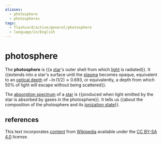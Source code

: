 ```yaml
---
aliases:
  - photosphere
  - photospheres
tags:
  - flashcard/active/general/photosphere
  - language/in/English
---
```


# photosphere

The __photosphere__ is {{a [star](star.md)'s outer shell from which [light](light.md) is radiated}}. It {{extends into a star's surface until the [plasma](plasma%20(physics).md) becomes opaque, equivalent to an [optical depth](optical%20depth.md) of $-\ln(1 / 2) \approx 0.693$, or equivalently, a depth from which 50% of light will escape without being scattered}}. <!--SR:!2025-06-09,244,330!2024-11-13,74,270-->

The [absorption spectrum](absorption%20spectroscopy.md#absorption%20spectrum) of a [star](star.md) is {{produced when light emitted by the star is absorbed by gases in the photosphere}}. It tells us {{about the composition of the photosphere and its [ionization state](ionization.md)}}. <!--SR:!2025-01-16,127,290!2025-04-20,201,310-->

## references

This text incorporates [content](https://en.wikipedia.org/wiki/photosphere) from [Wikipedia](Wikipedia.md) available under the [CC BY-SA 4.0](https://creativecommons.org/licenses/by-sa/4.0/) license.
